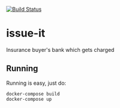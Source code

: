 [![Build Status](https://semaphoreci.com/api/v1/insurance-fraud/issue-it/branches/master/shields_badge.svg)](https://semaphoreci.com/insurance-fraud/issue-it)

# issue-it

Insurance buyer's bank which gets charged

## Running

Running is easy, just do:

```
docker-compose build
docker-compose up
```
